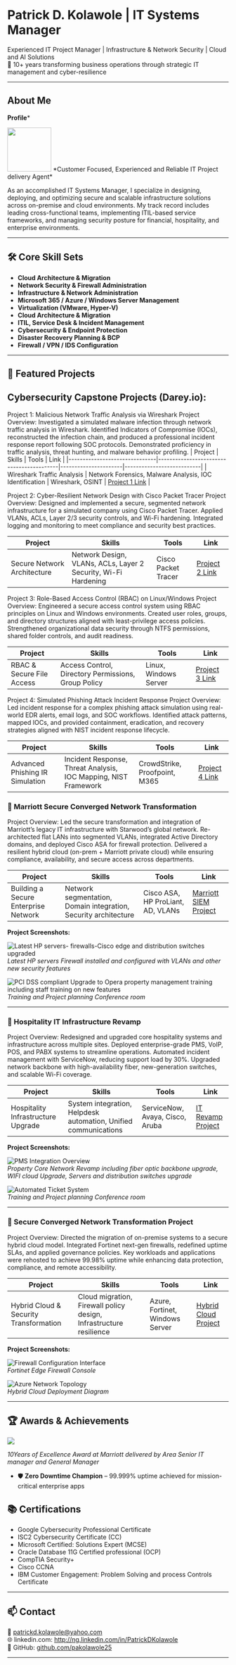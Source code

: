 # Patrick D. Kolawole | IT Systems Manager

Experienced IT Project Manager | Infrastructure & Network Security | Cloud and AI Solutions   
💼 10+ years transforming business operations through strategic IT management and cyber-resilience

---

## About Me
**Profile***

<img src="assets/35mmX45mm.jpg" width="100">
*Customer Focused, Experienced and Reliable IT Project delivery Agent*


As an accomplished IT Systems Manager, I specialize in designing, deploying, and optimizing secure and scalable infrastructure solutions across on-premise and cloud environments. My track record includes leading cross-functional teams, implementing ITIL-based service frameworks, and managing security posture for financial, hospitality, and enterprise environments.

---

## 🛠️ Core Skill Sets

- **Cloud Architecture & Migration**
- **Network Security & Firewall Administration**
- **Infrastructure & Network Administration**  
- **Microsoft 365 / Azure / Windows Server Management**  
- **Virtualization (VMware, Hyper-V)**  
- **Cloud Architecture & Migration**  
- **ITIL, Service Desk & Incident Management**  
- **Cybersecurity & Endpoint Protection**  
- **Disaster Recovery Planning & BCP**  
- **Firewall / VPN / IDS Configuration**

---

## 📌 Featured Projects

## Cybersecurity Capstone Projects (Darey.io):

Project 1: Malicious Network Traffic Analysis via Wireshark
Project Overview:
Investigated a simulated malware infection through network traffic analysis in Wireshark. Identified Indicators of Compromise (IOCs), reconstructed the infection chain, and produced a professional incident response report following SOC protocols. Demonstrated proficiency in traffic analysis, threat hunting, and malware behavior profiling.
| Project                      | Skills                                   | Tools               | Link                     |
|-------------------------------|------------------------------------------|----------------------|---------------------------|
| Wireshark Traffic Analysis    | Network Forensics, Malware Analysis, IOC Identification | Wireshark, OSINT       | [Project 1 Link](#)        |


Project 2: Cyber-Resilient Network Design with Cisco Packet Tracer
Project Overview:
Designed and implemented a secure, segmented network infrastructure for a simulated company using Cisco Packet Tracer. Applied VLANs, ACLs, Layer 2/3 security controls, and Wi-Fi hardening. Integrated logging and monitoring to meet compliance and security best practices.

| Project                           | Skills                                               | Tools             | Link                  |
|----------------------------------|------------------------------------------------------|--------------------|------------------------|
| Secure Network Architecture      | Network Design, VLANs, ACLs, Layer 2 Security, Wi-Fi Hardening | Cisco Packet Tracer | [Project 2 Link](#)    |


Project 3: Role-Based Access Control (RBAC) on Linux/Windows
Project Overview:
Engineered a secure access control system using RBAC principles on Linux and Windows environments. Created user roles, groups, and directory structures aligned with least-privilege access policies. Strengthened organizational data security through NTFS permissions, shared folder controls, and audit readiness.

| Project                     | Skills                                     | Tools                 | Link                |
|------------------------------|--------------------------------------------|------------------------|----------------------|
| RBAC & Secure File Access    | Access Control, Directory Permissions, Group Policy | Linux, Windows Server  | [Project 3 Link](#)  |


Project 4: Simulated Phishing Attack Incident Response
Project Overview:
Led incident response for a complex phishing attack simulation using real-world EDR alerts, email logs, and SOC workflows. Identified attack patterns, mapped IOCs, and provided containment, eradication, and recovery strategies aligned with NIST incident response lifecycle.

| Project                              | Skills                                          | Tools                    | Link                   |
|--------------------------------------|-------------------------------------------------|----------------------------|-------------------------|
| Advanced Phishing IR Simulation      | Incident Response, Threat Analysis, IOC Mapping, NIST Framework | CrowdStrike, Proofpoint, M365 | [Project 4 Link](#)     |



### 🔐 Marriott Secure Converged Network Transformation

Project Overview:
Led the secure transformation and integration of Marriott’s legacy IT infrastructure with Starwood’s global network. Re-architected flat LANs into segmented VLANs, integrated Active Directory domains, and deployed Cisco ASA for firewall protection. Delivered a resilient hybrid cloud (on-prem + Marriott private cloud) while ensuring compliance, availability, and secure access across departments.


| Project                                      | Skills                                                                 | Tools                           | Link                              |
|---------------------------------------------|------------------------------------------------------------------------|----------------------------------|------------------------------------|
| Building a Secure Enterprise Network         | Network segmentation, Domain integration, Security architecture       | Cisco ASA, HP ProLiant, AD, VLANs | [Marriott SIEM Project](#)         |



**Project Screenshots:**

![Latest HP servers- firewalls-Cisco edge and distribution switches upgraded](./assets/MarriottEMEAintegration1.jpg)  
*Latest HP servers Firewall installed and configured with VLANs and other new security features*

![PCI DSS compliant Upgrade to Opera property management training including staff training on new features](./assets/MarriottEMEAintegration2.jpg)  
*Training and Project planning Conference room*

---

### 🏨 Hospitality IT Infrastructure Revamp

Project Overview: Redesigned and upgraded core hospitality systems and infrastructure across multiple sites. Deployed enterprise-grade PMS, VoIP, POS, and PABX systems to streamline operations. Automated incident management with ServiceNow, reducing support load by 30%. Upgraded network backbone with high-availability fiber, new-generation switches, and scalable Wi-Fi coverage.

| Project                             | Skills                                                                  | Tools                             | Link                          |
|------------------------------------|-------------------------------------------------------------------------|------------------------------------|-------------------------------|
| Hospitality Infrastructure Upgrade | System integration, Helpdesk automation, Unified communications         | ServiceNow, Avaya, Cisco, Aruba    | [IT Revamp Project](#)        |


**Project Screenshots:**

![PMS Integration Overview](./assets/Project1.JPG)  
*Property Core Network Revamp including fiber optic backbone upgrade, WIFI cloud Upgrade, Servers and distribution switches upgrade*

![Automated Ticket System](./assets/project1-2.jpg)  
*Training and Project planning Conference room*

---

### 🔐 Secure Converged Network Transformation Project
Project Overview: Directed the migration of on-premise systems to a secure hybrid cloud model. Integrated Fortinet next-gen firewalls, redefined uptime SLAs, and applied governance policies. Key workloads and applications were rehosted to achieve 99.98% uptime while enhancing data protection, compliance, and remote accessibility.

| Project                                  | Skills                                                                 | Tools                                | Link                        |
|-----------------------------------------|------------------------------------------------------------------------|---------------------------------------|-----------------------------|
| Hybrid Cloud & Security Transformation  | Cloud migration, Firewall policy design, Infrastructure resilience     | Azure, Fortinet, Windows Server       | [Hybrid Cloud Project](#)   |


**Project Screenshots:**

![Firewall Configuration Interface](./assets/project1-1.jpg)  
*Fortinet Edge Firewall Console*

![Azure Network Topology](./assets/project1-2.jpg)  
*Hybrid Cloud Deployment Diagram*

---

## 🏆 Awards & Achievements


<img src="assets/Award.jpg">

*10Years of Excellence Award at Marriott delivered by Area Senior IT manager and General Manager*
- 🛡️ **Zero Downtime Champion** – 99.999% uptime achieved for mission-critical enterprise apps


  

## 📚 Certifications

- Google Cybersecurity Professional Certificate 
- ISC2 Cybersecurity Certificate (CC) 
- Microsoft Certified: Solutions Expert (MCSE)   
- Oracle Database 11G Certified professional (OCP)   
- CompTIA Security+  
- Cisco CCNA
- IBM Customer Engagement: Problem Solving and process Controls Certificate 

---

## 📫 Contact

📧 patrickd.kolawole@yahoo.com  
🌐 linkedin.com: http://ng.linkedin.com/in/PatrickDKolawole  
🐙 GitHub: [github.com/pakolawole25](https://github.com/pakolawole25)

---
